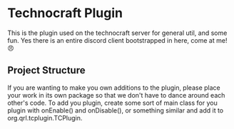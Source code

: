 # Technocraft Plugin
This is the plugin used on the technocraft server for general util, and some
fun. Yes there is an entire discord client bootstrapped in here, come at me! 😠

## Project Structure
If you are wanting to make you own additions to the plugin, please place 
your work in its own package so that we don't have to dance around each other's 
code. To add you plugin, create some sort of main class for you plugin with
onEnable() and onDisable(), or something similar and add it to 
org.qrl.tcplugin.TCPlugin.
